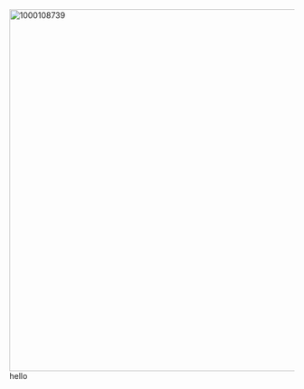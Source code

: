 <img width="640" height="640" alt="1000108739" src="https://github.com/user-attachments/assets/53e1d119-43ce-4514-b2a1-2ded9f8c75b4" />
hello
